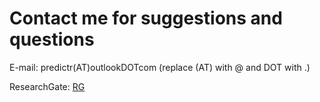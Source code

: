 # Contact me for suggestions and questions

E-mail: predictr(AT)outlookDOTcom  (replace (AT) with @ and DOT with .)

ResearchGate: [RG](https://www.researchgate.net/profile/Tamer-Tevetoglu)


